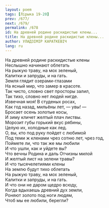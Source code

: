 ```yaml
---
layout: poem
tags: [Лірыка 19-20]
prev: /677/
next: /679/
permalink: /678
id: На древней родине раскидистые клены...
title: На древней родине раскидистые клены...
author: УЛАДЗІМІР КАРАТКЕВІЧ
lang: ru
---
```



На древней родине раскидистые клены  
Неслышно начинают облетать  
На рыжую траву, на мох зеленый,  
Калитки и запруды, и на гать.  
Земля глядит озерами-глазами  
На ясный мир, что замер в красоте.  
Так чисто, словно свет просторы залил,  
Так тихо, словно нет людей нигде.  
Извечная моя! В студеных росах,  
Как год назад, мильёны лет, — увы! —  
Бросает осень золотые косы,  
И зиму кличет желтый плач листвы.  
Морозит губы горький вкус рябины,  
Целую их, холодные как лед.  
О, вы, кто под руку пойдет с любимой  
Под теми ж кленами чрез сотню лет, чрез год,  
Поймете ли, что так же мы любили  
И что ушли, как и уйдете вы?  
Что вечны Родина и даль Отчизны милой  
И желтый лист на зелени травы?  
И что тысячелетиями клены  
На землю будут тихо облетать  
На рыжую траву, на мох зеленый,  
Калитки и запруды, и на гать.  
И что они не даром щедро всюду,  
Когда вдыхаешь древний дух земли,  
Роняют золото под ноги людям,  
Чтоб мы ее любили, берегли?  
